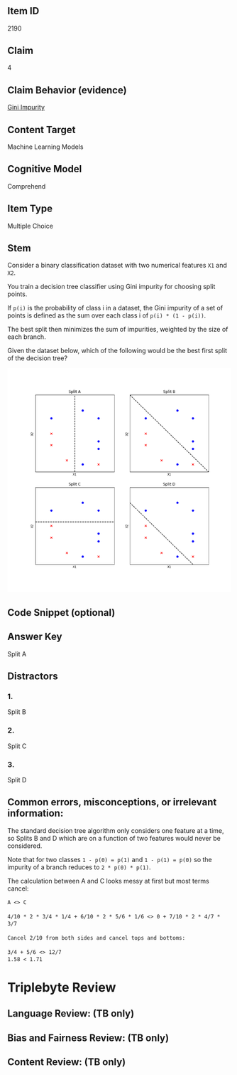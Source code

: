 #


## Item ID
2190

## Claim

4

## Claim Behavior (evidence)

[Gini Impurity](https://en.wikipedia.org/wiki/Decision_tree_learning#Gini_impurity)

## Content Target

Machine Learning Models

## Cognitive Model

Comprehend

## Item Type

Multiple Choice

## Stem

Consider a binary classification dataset with two numerical features `X1` and `X2`.

You train a decision tree classifier using Gini impurity for choosing split points. 

If `p(i)` is the probability of class i in a dataset, the Gini impurity of a set of points is defined as the sum over each class i of `p(i) * (1 - p(i))`. 

The best split then minimizes the sum of impurities, weighted by the size of each branch.

Given the dataset below, which of the following would be the best first split of the decision tree?

![Plot](4-models-decision_tree_gini_impurity_plot.png)

## Code Snippet (optional)


## Answer Key

Split A

## Distractors
### 1.

Split B

### 2.

Split C

### 3.

Split D


## Common errors, misconceptions, or irrelevant information:

The standard decision tree algorithm only considers one feature at a time, so Splits B and D which are on a function of two features would never be considered.

Note that for two classes `1 - p(0) = p(1)` and `1 - p(1) = p(0)` so the impurity of a branch reduces to `2 * p(0) * p(1)`.

The calculation between A and C looks messy at first but most terms cancel:

```
A <> C

4/10 * 2 * 3/4 * 1/4 + 6/10 * 2 * 5/6 * 1/6 <> 0 + 7/10 * 2 * 4/7 * 3/7

Cancel 2/10 from both sides and cancel tops and bottoms:

3/4 + 5/6 <> 12/7
1.58 < 1.71
```


# Triplebyte Review


## Language Review: (TB only)


## Bias and Fairness Review: (TB only)


## Content Review: (TB only)

